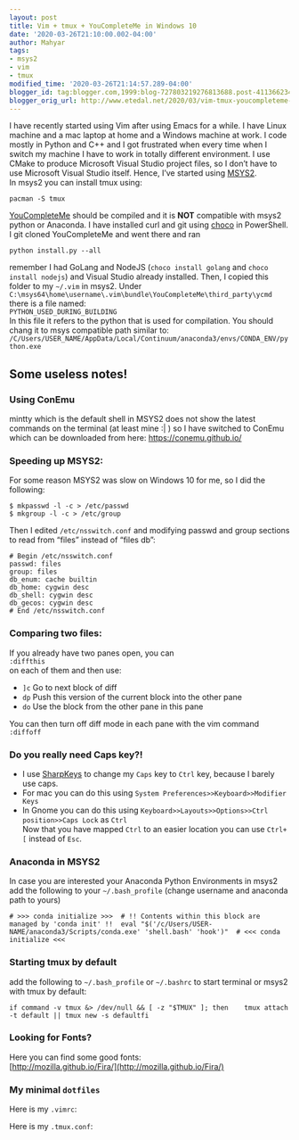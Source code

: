 ```yaml
---
layout: post
title: Vim + tmux + YouCompleteMe in Windows 10
date: '2020-03-26T21:10:00.002-04:00'
author: Mahyar
tags:
- msys2
- vim
- tmux
modified_time: '2020-03-26T21:14:57.289-04:00'
blogger_id: tag:blogger.com,1999:blog-727803219276813688.post-4113662340949343241
blogger_orig_url: http://www.etedal.net/2020/03/vim-tmux-youcompleteme-in-windows-10_26.html
---
```



I have recently started using Vim after using Emacs for a while. I have Linux machine and a mac laptop at home and a Windows machine at work. I code mostly in Python and C++ and I got frustrated when every time when I switch my machine I have to work in totally different environment. I use CMake to produce Microsoft Visual Studio project files, so I don’t have to use Microsoft Visual Studio itself. Hence, I’ve started using [MSYS2](https://www.msys2.org/).  
In msys2 you can install tmux using:  

    pacman -S tmux

[YouCompleteMe](https://github.com/ycm-core/YouCompleteMe) should be compiled and it is **NOT** compatible with msys2 python or Anaconda. I have installed curl and git using [choco](https://chocolatey.org/docs/installation) in PowerShell. I git cloned YouCompleteMe and went there and ran  

    python install.py --all

remember I had GoLang and NodeJS (`choco install golang` and `choco install nodejs`) and Visual Studio already installed. Then, I copied this folder to my `~/.vim` in msys2. Under `C:\msys64\home\username\.vim\bundle\YouCompleteMe\third_party\ycmd` there is a file named:  
`PYTHON_USED_DURING_BUILDING`  
In this file it refers to the python that is used for compilation. You should chang it to msys compatible path similar to:  
`/C/Users/USER_NAME/AppData/Local/Continuum/anaconda3/envs/CONDA_ENV/python.exe`  

Some useless notes!
-------------------
### Using ConEmu
mintty which is the default shell in MSYS2 does not show the latest commands on the terminal (at least mine :| ) so I have switched to ConEmu which can be downloaded from here:
https://conemu.github.io/

### Speeding up MSYS2:

For some reason MSYS2 was slow on Windows 10 for me, so I did the following:
```
$ mkpasswd -l -c > /etc/passwd
$ mkgroup -l -c > /etc/group
```
Then I edited `/etc/nsswitch.conf` and modifying passwd and group sections to read from “files” instead of “files db”:
```
# Begin /etc/nsswitch.conf
passwd: files
group: files
db_enum: cache builtin
db_home: cygwin desc
db_shell: cygwin desc
db_gecos: cygwin desc
# End /etc/nsswitch.conf
```

### Comparing two files:

If you already have two panes open, you can  
`:diffthis`  
on each of them and then use:  

*   `]c` Go to next block of diff
*   `dp` Push this version of the current block into the other pane
*   `do` Use the block from the other pane in this pane

You can then turn off diff mode in each pane with the vim command  
`:diffoff`  

### Do you really need Caps key?!

*   I use [SharpKeys](https://github.com/randyrants/sharpkeys/releases) to change my `Caps` key to `Ctrl` key, because I barely use caps.
*   For mac you can do this using `System Preferences>>Keyboard>>Modifier Keys`
*   In Gnome you can do this using `Keyboard>>Layouts>>Options>>Ctrl position>>Caps Lock` as `Ctrl`  
    Now that you have mapped `Ctrl` to an easier location you can use `Ctrl+[` instead of `Esc`.

### Anaconda in MSYS2

In case you are interested your Anaconda Python Environments in msys2 add the following to your `~/.bash_profile` (change username and anaconda path to yours)  

    # >>> conda initialize >>>  # !! Contents within this block are managed by 'conda init' !!  eval "$('/c/Users/USER-NAME/anaconda3/Scripts/conda.exe' 'shell.bash' 'hook')"  # <<< conda initialize <<<

### Starting tmux by default

add the following to `~/.bash_profile` or `~/.bashrc` to start terminal or msys2 with tmux by default:  

    if command -v tmux &> /dev/null && [ -z "$TMUX" ]; then    tmux attach -t default || tmux new -s defaultfi

### Looking for Fonts?

Here you can find some good fonts:  
[http://mozilla.github.io/Fira/](http://mozilla.github.io/Fira/)  

### My minimal `dotfiles`

Here is my `.vimrc`:  
<script src="https://gist.github.com/mahyaret/f157a7d7a47c618da7f7d098aba60deb.js"></script>
Here is my `.tmux.conf`:
<script src="https://gist.github.com/mahyaret/f06d62ba4bb3f309b4187008c51343cf.js"></script>

